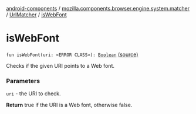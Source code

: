 [android-components](../../index.md) / [mozilla.components.browser.engine.system.matcher](../index.md) / [UrlMatcher](index.md) / [isWebFont](./is-web-font.md)

# isWebFont

`fun isWebFont(uri: <ERROR CLASS>): `[`Boolean`](https://kotlinlang.org/api/latest/jvm/stdlib/kotlin/-boolean/index.html) [(source)](https://github.com/mozilla-mobile/android-components/blob/master/components/browser/engine-system/src/main/java/mozilla/components/browser/engine/system/matcher/UrlMatcher.kt#L230)

Checks if the given URI points to a Web font.

### Parameters

`uri` - the URI to check.

**Return**
true if the URI is a Web font, otherwise false.

